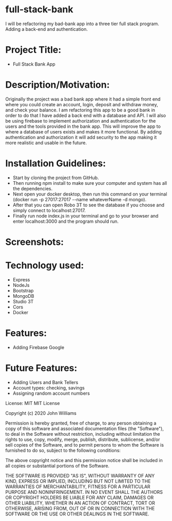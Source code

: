 # full-stack-bank

I will be refactoring my bad-bank app into a three tier full stack program. Adding a back-end and authentication.

# Project Title:

- Full Stack Bank App

# Description/Motivation:

Originally the project was a bad bank app where it had a simple front end where you could create an account, login, deposit and withdraw money, and check your balance. I am refactoring this app to be a good bank in order to do that I have added a back end with a database and API. I will also be using firebase to implement authorization and authentication for the users and the tools provided in the bank app. This will improve the app to where a database of users exists and makes it more functional. By adding authentication and authorization it will add security to the app making it more realistic and usable in the future.

# Installation Guidelines:

- Start by cloning the project from GitHub.
- Then running npm install to make sure your computer and system has all the dependencies.
- Next open your docker desktop, then run this command on your terminal (docker run -p 27017:27017 --name whateverName -d mongo).
- After that you can open Robo 3T to see the database if you choose and simply connect to localhost:27017.
- Finally run node index.js in your terminal and go to your browser and enter localhost:3000 and the program should run.

# Screenshots:

# Technology used:

- Express
- NodeJs
- Bootstrap
- MongoDB
- Studio 3T
- Cors
- Docker

# Features:

- Adding Firebase Google

# Future Features:

- Adding Users and Bank Tellers
- Account types: checking, savings
- Assigning random account numbers

License: MIT
MIT License

Copyright (c) 2020 John Williams

Permission is hereby granted, free of charge, to any person obtaining a copy
of this software and associated documentation files (the "Software"), to deal
in the Software without restriction, including without limitation the rights
to use, copy, modify, merge, publish, distribute, sublicense, and/or sell
copies of the Software, and to permit persons to whom the Software is
furnished to do so, subject to the following conditions:

The above copyright notice and this permission notice shall be included in all
copies or substantial portions of the Software.

THE SOFTWARE IS PROVIDED "AS IS", WITHOUT WARRANTY OF ANY KIND, EXPRESS OR
IMPLIED, INCLUDING BUT NOT LIMITED TO THE WARRANTIES OF MERCHANTABILITY,
FITNESS FOR A PARTICULAR PURPOSE AND NONINFRINGEMENT. IN NO EVENT SHALL THE
AUTHORS OR COPYRIGHT HOLDERS BE LIABLE FOR ANY CLAIM, DAMAGES OR OTHER
LIABILITY, WHETHER IN AN ACTION OF CONTRACT, TORT OR OTHERWISE, ARISING FROM,
OUT OF OR IN CONNECTION WITH THE SOFTWARE OR THE USE OR OTHER DEALINGS IN THE
SOFTWARE.
